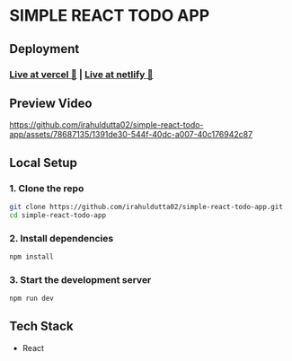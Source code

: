 # SIMPLE REACT TODO APP

## Deployment

### [Live at vercel 🔗](https://simple-react-todo-app-rdtech2002.vercel.app/) |  [Live at netlify 🔗](https://simple-react-todo-app-irahuldutta02.netlify.app/)

## Preview Video

https://github.com/irahuldutta02/simple-react-todo-app/assets/78687135/1391de30-544f-40dc-a007-40c176942c87


## Local Setup

### 1. Clone the repo 
```bash
git clone https://github.com/irahuldutta02/simple-react-todo-app.git
cd simple-react-todo-app
```
### 2. Install dependencies

```bash
npm install
```
### 3. Start the development server

```bash
npm run dev
```

## Tech Stack

- React